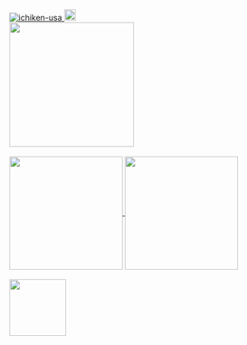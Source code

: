<a href="https://github.com/ichiken-usa/ichiken-usa/">
    <img src="https://komarev.com/ghpvc/?username=ichiken-usa" alt="ichiken-usa" />
  </a>

<!-- Twitter -->
<a href="http://twitter.com/ichikenusa">
    <img height="20" src="https://img.shields.io/twitter/follow/ichikenusa?label=Twitter&logo=twitter" />
  </a>
<br/>

<!--レイアウト調整-->
<a href="https://github.com/vn7n24fzkq/github-profile-summary-cards">
  <img align="center" src="https://github-profile-summary-cards.vercel.app/api/cards/profile-details?username=ichiken-usa&theme=vue" height="220px" />
</a>
<br/>
<br/>
<a href="https://github.com/anuraghazra/github-readme-stats">
  <img align="center" src="https://github-readme-stats.vercel.app/api?username=ichiken-usa&show_icons=true" height="200px" />
</a>

<a href="https://github.com/anuraghazra/github-readme-stats">
  <img align="center" src="https://github-readme-stats.vercel.app/api/top-langs/?username=ichiken-usa" height="200px"/>
</a>
<br/>
<br/>
<a href="https://github.com/ryo-ma/github-profile-trophy">
  <img align="center" src="https://github-profile-trophy.vercel.app/?username=ichiken-usa" height="100px" />
</a>
<br/>
